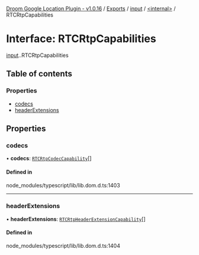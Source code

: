 [Droom Google Location Plugin - v1.0.16](../README.md) / [Exports](../modules.md) / [input](../modules/input.md) / [<internal\>](../modules/input._internal_.md) / RTCRtpCapabilities

# Interface: RTCRtpCapabilities

[input](../modules/input.md).[<internal>](../modules/input._internal_.md).RTCRtpCapabilities

## Table of contents

### Properties

- [codecs](input._internal_.RTCRtpCapabilities.md#codecs)
- [headerExtensions](input._internal_.RTCRtpCapabilities.md#headerextensions)

## Properties

### codecs

• **codecs**: [`RTCRtpCodecCapability`](input._internal_.RTCRtpCodecCapability.md)[]

#### Defined in

node_modules/typescript/lib/lib.dom.d.ts:1403

___

### headerExtensions

• **headerExtensions**: [`RTCRtpHeaderExtensionCapability`](input._internal_.RTCRtpHeaderExtensionCapability.md)[]

#### Defined in

node_modules/typescript/lib/lib.dom.d.ts:1404

